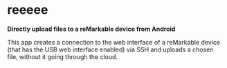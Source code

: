 # reeeee
**Directly upload files to a reMarkable device from Android**

This app creates a connection to the web interface of a reMarkable device (that has the USB web interface enabled) via SSH and uploads a chosen file, without it going through the cloud.